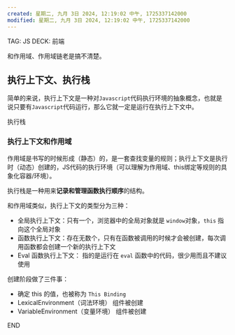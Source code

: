 ```yaml
---
created: 星期二, 九月 3日 2024, 12:19:02 中午, 1725337142000
modified: 星期二, 九月 3日 2024, 12:19:02 中午, 1725337142000
---
```


TAG: JS
DECK: 前端 

和作用域、作用域链老是搞不清楚。
## 执行上下文、执行栈

简单的来说，执行上下文是一种对`Javascript`代码执行环境的抽象概念，也就是说只要有`Javascript`代码运行，那么它就一定是运行在执行上下文中。

执行栈

### 执行上下文和作用域

作用域是书写的时候形成（静态）的，是一套查找变量的规则；执行上下文是执行时（动态）创建的，JS代码的执行环境（可以理解为作用域、this绑定等规则的具象化容器/环境）。

执行栈是一种用来**记录和管理函数执行顺序**的结构。

和作用域类似，执行上下文的类型分为三种：

- 全局执行上下文：只有一个，浏览器中的全局对象就是 `window`对象，`this` 指向这个全局对象
- 函数执行上下文：存在无数个，只有在函数被调用的时候才会被创建，每次调用函数都会创建一个新的执行上下文
- Eval 函数执行上下文： 指的是运行在 `eval` 函数中的代码，很少用而且不建议使用


创建阶段做了三件事：
- 确定 this 的值，也被称为 `This Binding`
- LexicalEnvironment（词法环境） 组件被创建
- VariableEnvironment（变量环境） 组件被创建

END
<!--ID: 1726587178981-->

